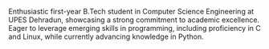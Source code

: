 Enthusiastic first-year B.Tech student in Computer Science Engineering at UPES Dehradun, showcasing a strong commitment to academic excellence. 
Eager to leverage emerging skills in programming, including proficiency in C and Linux, while currently advancing knowledge in Python.
